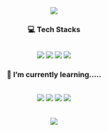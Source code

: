 <!-- 머리 -->
<p align='center'>
  <img src="https://capsule-render.vercel.app/api?type=Venom&color=fd7c93&height=300&section=header&text=growing%20developer&fontSize=90&fontColor=9762f3" />



<!--
**yunun0410/yunun0410** is a ✨ _special_ ✨ repository because its `README.md` (this file) appears on your GitHub profile.

Here are some ideas to get you started:

- 🔭 I’m currently working on ...
- 🌱 I’m currently learning ...
- 👯 I’m looking to collaborate on ...
- 🤔 I’m looking for help with ...
- 💬 Ask me about ...
- 📫 How to reach me: ...
- 😄 Pronouns: ...
- ⚡ Fun fact: ...
-->
<!-- 기술 스택 -->
<h3 align="center"> 💻 Tech Stacks </h3>
<br />
<div align="center">
<img src="https://img.shields.io/badge/mysql-4479A1.svg?style=for-the-badge&logo=mysql&logoColor=white">
<img src="https://img.shields.io/badge/sqlite-%2307405e.svg?style=for-the-badge&logo=sqlite&logoColor=white">
<img src="https://img.shields.io/badge/java-%23ED8B00.svg?style=for-the-badge&logo=openjdk&logoColor=white">
<img src="https://img.shields.io/badge/javascript-%23323330.svg?style=for-the-badge&logo=javascript&logoColor=%23F7DF1E">
</div>
<!-- 공부 중 -->
<h3 align="center">🌱 I’m currently learning.....</h3>
<br />
<div align="center">
<img src="https://img.shields.io/badge/python-3670A0?style=for-the-badge&logo=python&logoColor=ffdd54">
<img src="https://img.shields.io/badge/Linux-FCC624?style=for-the-badge&logo=linux&logoColor=black">
<img src="https://img.shields.io/badge/git-%23F05033.svg?style=for-the-badge&logo=git&logoColor=white">
<img src="https://img.shields.io/badge/github-%23121011.svg?style=for-the-badge&logo=github&logoColor=white">
</div>
<!-- 깃허브 -->
<br />
<br />

<div align="center">
<img src="https://github-readme-stats.vercel.app/api?username=min&show_icons=true&theme=ambient_gradient">
</div>


